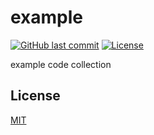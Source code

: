 # example

[![GitHub last commit](https://img.shields.io/github/last-commit/suzuki-shunsuke/example.svg)](https://github.com/suzuki-shunsuke/example)
[![License](http://img.shields.io/badge/license-mit-blue.svg?style=flat-square)](https://raw.githubusercontent.com/suzuki-shunsuke/example/master/LICENSE)

example code collection

## License

[MIT](LICENSE)
